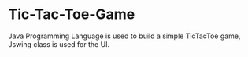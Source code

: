 
#  Tic-Tac-Toe-Game
Java Programming Language is used to
 build a simple TicTacToe game, Jswing 
 class is used for the UI.
 


